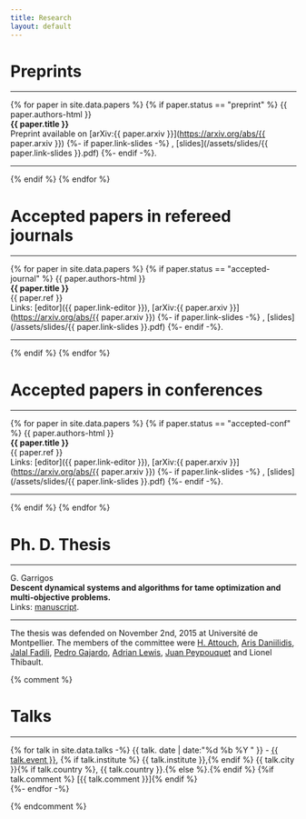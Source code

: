 ```yaml
---
title: Research
layout: default
---
```



# Preprints

---

{% for paper in site.data.papers %}
{% if paper.status == "preprint" %}
{{ paper.authors-html }} <br>
**{{ paper.title }}** <br>
Preprint available on [arXiv:{{ paper.arxiv }}](https://arxiv.org/abs/{{ paper.arxiv }})
{%- if paper.link-slides -%}
, [slides](/assets/slides/{{ paper.link-slides }}.pdf)
{%- endif -%}.

---
{% endif %}
{% endfor %}


# Accepted papers in refereed journals

---

{% for paper in site.data.papers %}
{% if paper.status == "accepted-journal" %}
{{ paper.authors-html }} <br>
**{{ paper.title }}** <br>
{{ paper.ref }} <br>
Links: [editor]({{ paper.link-editor }}), 
[arXiv:{{ paper.arxiv }}](https://arxiv.org/abs/{{ paper.arxiv }})
{%- if paper.link-slides -%}
, [slides](/assets/slides/{{ paper.link-slides }}.pdf)
{%- endif -%}.

---
{% endif %}
{% endfor %}

# Accepted papers in conferences

---

{% for paper in site.data.papers %}
{% if paper.status == "accepted-conf" %}
{{ paper.authors-html }} <br>
**{{ paper.title }}** <br>
{{ paper.ref }} <br>
Links: [editor]({{ paper.link-editor }}), 
[arXiv:{{ paper.arxiv }}](https://arxiv.org/abs/{{ paper.arxiv }})
{%- if paper.link-slides -%}
, [slides](/assets/slides/{{ paper.link-slides }}.pdf)
{%- endif -%}.

---
{% endif %}
{% endfor %}


# Ph. D. Thesis

---

G. Garrigos <br>
**Descent dynamical systems and algorithms for tame optimization and multi-objective problems.** <br>
Links: [manuscript](https://tel.archives-ouvertes.fr/tel-01245406).

---

The thesis was defended on November 2nd, 2015 at Université de Montpellier. 
The members of the committee were 
<a href="https://scholar.google.com/citations?user=pKr252gAAAAJ&amp;hl=fr">H. Attouch</a>,
<a href="http://www.dim.uchile.cl/~arisd/">Aris Daniilidis</a>,
<a href="https://fadili.users.greyc.fr/">Jalal Fadili</a>,
<a href="http://pgajardo.mat.utfsm.cl/">Pedro Gajardo</a>,
<a href="http://people.orie.cornell.edu/aslewis/">Adrian Lewis</a>,
<a href="http://dim.uchile.cl/~jpeypou/">Juan Peypouquet</a> 
and Lionel Thibault.


{% comment %}

# Talks

---

{% for talk in site.data.talks -%}
{{ talk. date | date:"%d %b %Y " }} - 
<a href="{{ talk.url }}">{{ talk.event }}</a>, 
{% if talk.institute %} {{ talk.institute }},{% endif %} {{ talk.city }}{% if talk.country %}, {{ talk.country }}.{% else %}.{% endif %}
{%if talk.comment %} [{{ talk.comment }}]{% endif %}<br>
{%- endfor -%}

{% endcomment %}















